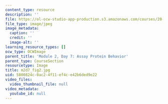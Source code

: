 ```yaml
---
content_type: resource
description: ''
file: https://ol-ocw-studio-app-production.s3.amazonaws.com/courses/20-109-laboratory-fundamentals-in-biological-engineering-spring-2010/5800824c0ac24f11ef4ce42b6ded9e22_m2d7_fig2.jpg
file_type: image/jpeg
image_metadata:
  caption: ''
  credit: ''
  image-alt: ''
learning_resource_types: []
ocw_type: OCWImage
parent_title: 'Module 2, Day 7: Assay Protein Behavior'
parent_type: CourseSection
resourcetype: Image
title: m2d7_fig2.jpg
uid: 5800824c-0ac2-4f11-ef4c-e42b6ded9e22
video_files:
  video_thumbnail_file: null
video_metadata:
  youtube_id: null
---
```

